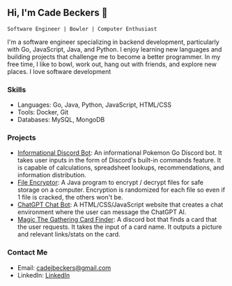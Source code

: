 ## Hi, I'm Cade Beckers 👋

`Software Engineer | Bowler | Computer Enthusiast`

I'm a software engineer specializing in backend development, particularly with Go, JavaScript, Java, and Python. I enjoy learning new languages and building projects that challenge me to become a better programmer. In my free time, I like to bowl, work out, hang out with friends, and explore new places. I love software development

### Skills
- Languages: Go, Java, Python, JavaScript, HTML/CSS
- Tools: Docker, Git
- Databases: MySQL, MongoDB

### Projects
- [Informational Discord Bot](https://github.com/CBeckers/Pokemon-Go-Informational-Discord-Bot): An informational Pokemon Go Discord bot. It takes user inputs in the form of Discord's built-in commands feature. It is capable of calculations, spreadsheet lookups, recommendations, and information distribution.
- [File Encryptor](https://github.com/CBeckers/File-Encryptor): A Java program to encrypt / decrypt files for safe storage on a computer. Encryption is randomized for each file so even if 1 file is cracked, the others won't be.
- [ChatGPT Chat Bot](https://github.com/CBeckers/ChatGPT-Chat-Bot): A HTML/CSS/JavaScript website that creates a chat environment where the user can message the ChatGPT AI.
- [Magic The Gathering Card Finder](https://github.com/CBeckers/Magic-The-Gathering-Discord-Bot): A discord bot that finds a card that the user requests. It takes the input of a card name. It outputs a picture and relevant links/stats on the card.

### Contact Me
- Email: [cadejbeckers@gmail.com](mailto:cadejbeckers@gmail.com)
- LinkedIn: [LinkedIn](https://www.linkedin.com/in/cade-beckers)

